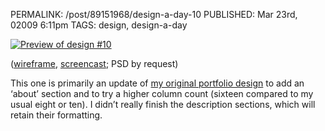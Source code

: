 PERMALINK: /post/89151968/design-a-day-10
PUBLISHED: Mar 23rd, 02009 6:11pm
TAGS: design, design-a-day

[![Preview of design #10][img]][fl]

 [fl]: http://flickr.com/photos/stilist/3380598418/
 [img]: http://farm4.static.flickr.com/3467/3380598418_c6ee6f4e18.jpg

([wireframe][wf], [screencast][sc]; <abbr class='smallcaps'>PSD</abbr> by
request)

 [sc]: http://flickr.com/photos/stilist/3380598428/
 [wf]: http://flickr.com/photos/stilist/3380598420/

This one is primarily an update of [my original portfolio design][port] to add
an ‘about’ section and to try a higher column count (sixteen compared to my
usual eight or ten). I didn’t really finish the description sections, which
will retain their formatting.

 [port]: http://flickr.com/photos/stilist/3254979559/
